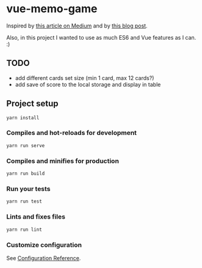 # vue-memo-game

Inspired by [this article on Medium](https://medium.freecodecamp.org/vanilla-javascript-tutorial-build-a-memory-game-in-30-minutes-e542c4447eae)
and by [this blog post](https://www.taniarascia.com/how-to-create-a-memory-game-super-mario-with-plain-javascript/).

Also, in this project I wanted to use as much ES6 and Vue features as I can. :)

## TODO

- add different cards set size (min 1 card, max 12 cards?)
- add save of score to the local storage and display in table

## Project setup
```
yarn install
```

### Compiles and hot-reloads for development
```
yarn run serve
```

### Compiles and minifies for production
```
yarn run build
```

### Run your tests
```
yarn run test
```

### Lints and fixes files
```
yarn run lint
```

### Customize configuration
See [Configuration Reference](https://cli.vuejs.org/config/).
